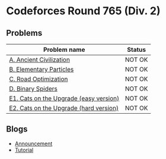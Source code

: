 # Codeforces Round 765 (Div. 2)

## Problems

|Problem name|Status|
|------------|---------|
| [A. Ancient Civilization](problems/A._Ancient_Civilization.md)|NOT OK|
| [B. Elementary Particles](problems/B._Elementary_Particles.md)|NOT OK|
| [C. Road Optimization](problems/C._Road_Optimization.md)|NOT OK|
| [D. Binary Spiders](problems/D._Binary_Spiders.md)|NOT OK|
| [E1. Cats on the Upgrade (easy version)](problems/E1._Cats_on_the_Upgrade_(easy_version).md)|NOT OK|
| [E2. Cats on the Upgrade (hard version)](problems/E2._Cats_on_the_Upgrade_(hard_version).md)|NOT OK|
## Blogs

- [Announcement](blogs/Announcement.md)
- [Tutorial](blogs/Tutorial.md)
